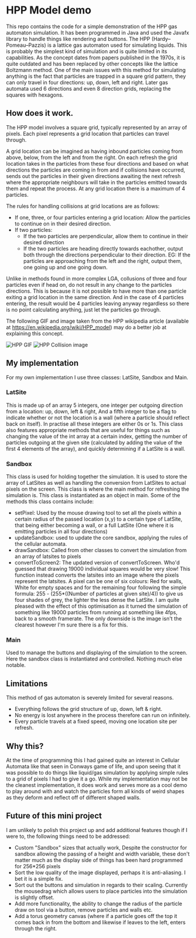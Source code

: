 # HPP Model demo
This repo contains the code for a simple demonstration of the HPP gas automaton simulation. It has been programmed in Java and used the Javafx library to handle things like rendering and buttons. 
The HPP (Hardy–Pomeau–Pazzis) is a lattice gas automaton used for simulating liquids. This is probably the simplest kind of simulation and is quite limited in its capabilities. 
As the concept dates from papers published in the 1970s, it is quite outdated and has been replaced by other concepts like the lattice Boltzmann method. One of the main issues with this method for simulating anything is the fact that particles are trapped in a square grid pattern, they can only travel in four directions: up, down, left and right. Later gas automata used 6 directions and even 8 direction grids, replacing the squares with hexagons.

## How does it work.
The HPP model involves a square grid, typically represented by an array of pixels. Each pixel represents a grid location that particles can travel through.

A grid location can be imagined as having inbound particles coming from above, below, from the left and from the right. On each refresh the grid location takes in the particles from these four directions and based on what directions the particles are coming in from and if collisions have occurred, sends out the particles in their given directions awaiting the next refresh where the appropriate neighbours will take in the particles emitted towards them and repeat the process. At any grid location there is a maximum of 4 particles.

The rules for handling collisions at grid locations are as follows:
- If one, three, or four particles entering a grid location: Allow the particles to continue on in their desired direction.
- If two particles:
  - If the two particles are perpendicular, allow them to continue in their desired direction
  - If the two particles are heading directly towards eachother, output both through the directions perpendicular to their direction. EG: If the particles are approaching from the left and the right, output them, one going up and one going down.

Unlike in methods found in more complex LGA, collusions of three and four particles even if head on, do not result in any change to the particles directions. This is because it is not possible to have more than one particle exiting a grid location in the same direction. And in the case of 4 particles entering, the result would be 4 particles leaving anyway regardless so there is no point calculating anything, just let the particles go through.


The following GIF and image taken from the HPP wikipedia article (available at https://en.wikipedia.org/wiki/HPP_model) may do a better job at explaining this concept.

![HPP GIF](https://commons.wikimedia.org/wiki/File:HPP_small.gif#/media/File:HPP_small.gif)
![HPP Collision image](https://en.wikipedia.org/wiki/HPP_model#/media/File:HppModelExamples.jpg)

## My implementation
For my own implementation I use three classes: LatSite, Sandbox and Main.  
### LatSite
This is made up of an array 5 integers, one integer per outgoing direction from a location: up, down, left & right, And a fifth integer to be a flag to indicate whether or not the location is a wall (where a particle should reflect back on itself). In practise all these integers are either 0s or 1s. This class also features appropriate methods that are useful for things such as changing the value of the int array at a certain index, getting the number of particles outgoing at the given site (calculated by adding the value of the first 4 elements of the array), and quickly determining if a LatSite is a wall.

### Sandbox
This class is used for holding together the simulation. It is used to store the array of LatSites as well as handling the conversion from LatSites to actual pixels on the screen. This class is where the main method for refreshing the simulation is. This class is instantiated as an object in main. 
Some of the methods this class contains include:
- setPixel: Used by the mouse drawing tool to set all the pixels within a certain radius of the passed location (x,y) to a certain type of LatSite, that being either becoming a wall, or a full LatSite (One where it is emitting particles in all four directions)
- updateSandbox: used to update the core sandbox, applying the rules of the cellular automata.
- drawSandbox: Called from other classes to convert the simulation from an array of latsites to pixels
- convertToScreen2: The updated version of convertToScreen. Who'd guessed that drawing 19000 individual squares would be very slow! This function instead converts the latsites into an image where the pixels represent the latsites. A pixel can be one of six colours: Red for walls, White for empty spaces and for the remaining four following the simple formula: 255 - (255*((Number of particles at given site)/4)) to give us four shades of grey, the lighter the less dense the LatSite. I am quite pleased with the effect of this optimisation as it turned the simulation of something like 19000 particles from running at something like 4fps, back to a smooth framerate. The only downside is the image isn't the clearest however I'm sure there is a fix for this.

### Main
Used to manage the buttons and displaying of the simulation to the screen. Here the sandbox class is instantiated and controlled. Nothing much else notable.

## Limitations
This method of gas automaton is severely limited for several reasons.
- Everything follows the grid structure of up, down, left & right.
- No energy is lost anywhere in the process therefore can run on infinitely.
- Every particle travels at a fixed speed, moving one location site per refresh.


## Why this?
At the time of programming this I had gained quite an interest in Cellular Automata like that seen in Conways game of life, and upon seeing that it was possible to do things like liquid/gas simulation by applying simple rules to a grid of pixels I had to give it a go. While my implementation may not be the cleanest implementation, it does work and serves more as a cool demo to play around with and watch the particles form all kinds of weird shapes as they deform and reflect off of different shaped walls.

## Future of this mini project
I am unlikely to polish this project up and add additional features though if I were to, the following things need to be addressed:
- Custom "Sandbox" sizes that actually work, Despite the constructor for sandbox allowing the passing of a height and width variable, these don't matter much as the display side of things has been hard programmed for 256*256 pixels
- Sort the low quality of the image displayed, perhaps it is anti-aliasing. I bet it is a simple fix.
- Sort out the buttons and simulation in regards to their scaling. Currently the mousedrag which allows users to place particles into the simulation is slightly offset.
- Add more functionality, the ability to change the radius of the particle draw on tool via a button, remove particles and walls etc.
- Add a torus geometry canvas (where if a particle goes off the top it comes back in from the bottom and likewise if leaves to the left, enters through the right.

  
